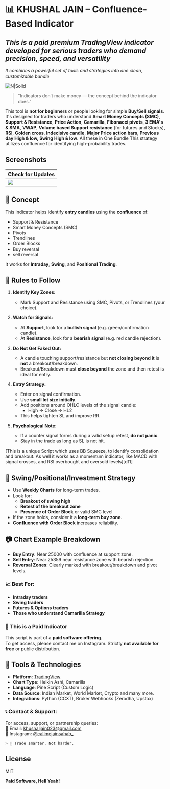 # 📊 KHUSHAL JAIN – Confluence-Based Indicator
## _This is a paid **premium TradingView indicator** developed for serious traders who demand precision, speed, and versatility_
_It combines a powerful set of tools and strategies into one clean, customizable bundle_

![N|Solid](https://avatars.githubusercontent.com/u/7644688?s=200&v=4/)

> "Indicators don’t make money — the concept behind the indicator does."

This tool is **not for beginners** or people looking for simple **Buy/Sell signals**. It's designed for traders who understand **Smart Money Concepts (SMC)**, **Support & Resistance**, **Price Action**, **Camarilla**, **Fibonacci pivots**, **3 EMA's & SMA**, **VWAP**, **Volume based Support resistance** (for futures and Stocks), **RSI**, **Golden cross**, **Indecisive candle**, **Major Price action bars**, **Previous day High & low, Swing High & low**. All these in One Bundle This strategy utilizes confluence for identifying high-probability trades.

## Screenshots

| Check for Updates   | 
| ------------- |
| <img src="[(https://github.com/85599/Confluence-Based-Indicator/blob/main/NIFTY_2025-07-23_12-41-33.png]"> 


## 🧠 Concept

This indicator helps identify **entry candles** using the **confluence** of:

- Support & Resistance
- Smart Money Concepts (SMC)
- Pivots
- Trendlines
- Order Blocks
- Buy reversal
- sell reversal

It works for **Intraday**, **Swing**, and **Positional Trading**.

## 📌 Rules to Follow

1. **Identify Key Zones:**
   - Mark Support and Resistance using SMC, Pivots, or Trendlines (your choice).
  
2. **Watch for Signals:**
   - At **Support**, look for a **bullish signal** (e.g. green/confirmation candle).
   - At **Resistance**, look for a **bearish signal** (e.g. red candle rejection).

3. **Do Not Get Faked Out:**
   - A candle touching support/resistance but **not closing beyond it** is **not** a breakout/breakdown.
   - Breakout/Breakdown must **close beyond** the zone and then retest is ideal for entry.

4. **Entry Strategy:**
   - Enter on signal confirmation.
   - Use **small lot size initially**.
   - Add positions around OHLC levels of the signal candle:
     - High → Close → HL2
   - This helps tighten SL and improve RR.

5. **Psychological Note:**
   - If a counter signal forms during a valid setup retest, **do not panic**.
   - Stay in the trade as long as SL is not hit.

[This is a unique Script which uses BB Squeeze, to identify consolidation and breakout. As well it works as a momentum indicator, like MACD with signal crosses, and RSI overbought and oversold levels][df1]

## 🔁 Swing/Positional/Investment Strategy

- Use **Weekly Charts** for long-term trades.
- Look for:
  - **Breakout of swing high**
  - **Retest of the breakout zone**
  - **Presence of Order Block** or valid SMC level
- If the zone holds, consider it a **long-term buy zone**.
- **Confluence with Order Block** increases reliability.

## 📷 Chart Example Breakdown

- **Buy Entry**: Near 25000 with confluence at support zone.
- **Sell Entry**: Near 25359 near resistance zone with bearish rejection.
- **Reversal Zones**: Clearly marked with breakout/breakdown and pivot levels.

### 📈 Best For:
- **Intraday traders**
- **Swing traders**
- **Futures & Options traders**
- **Those who understand Camarilla Strategy**

### 💸 This is a Paid Indicator

This script is part of a **paid software offering**.  
To get access, please contact me on Instagram.
Strictly **not available for free** or public distribution.

## 🧰 Tools & Technologies

- **Platform**: [TradingView](https://tradingview.com)
- **Chart Type**: Heikin Ashi, Camarilla
- **Language**: Pine Script (Custom Logic)
- **Data Source**: Indian Market, World Market, Crypto and many more.
- **Integrations**: Python (CCXT), Broker Webhooks (Zerodha, Upstox)

### 📞 Contact & Support:

For access, support, or partnership queries:  
📧 Email: [khushaljain023@gmail.com](mailto:khushaljain023@gmail.com)  
📱 Instagram: [@callmejainsahab_](https://www.instagram.com/callmejainsahab_)

```sh
> 🔐 Trade smarter. Not harder.
```

## License

MIT

**Paid Software, Hell Yeah!**

